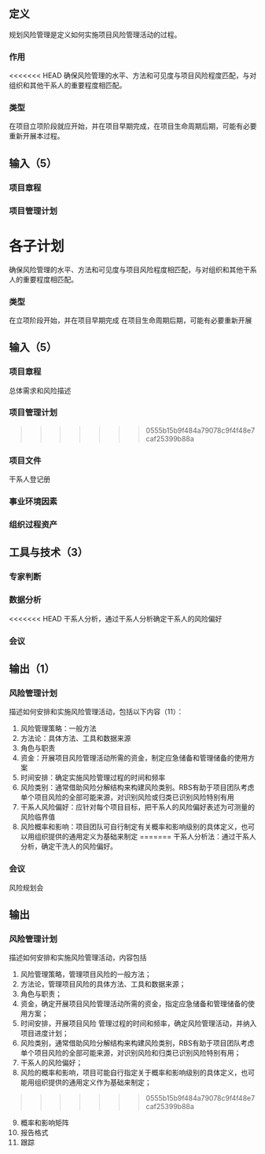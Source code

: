 ## 定义
规划风险管理是定义如何实施项目风险管理活动的过程。
### 作用
<<<<<<< HEAD
确保风险管理的水平、方法和可见度与项目风险程度匹配，与对组织和其他干系人的重要程度相匹配。
### 类型
在项目立项阶段就应开始，并在项目早期完成，在项目生命周期后期，可能有必要重新开展本过程。
## 输入（5）
### 项目章程
### 项目管理计划
各子计划
=======
确保风险管理的水平、方法和可见度与项目风险程度相匹配，与对组织和其他干系人的重要程度相匹配。
### 类型
在立项阶段开始，并在项目早期完成
在项目生命周期后期，可能有必要重新开展
## 输入（5）
### 项目章程
总体需求和风险描述
### 项目管理计划
>>>>>>> 0555b15b9f484a79078c9f4f48e7caf25399b88a
### 项目文件
干系人登记册
### 事业环境因素
### 组织过程资产
## 工具与技术（3）
### 专家判断
### 数据分析
<<<<<<< HEAD
干系人分析，通过干系人分析确定干系人的风险偏好
### 会议
## 输出（1）
### 风险管理计划
描述如何安排和实施风险管理活动，包括以下内容（11）：
1. 风险管理策略：一般方法
2. 方法论：具体方法、工具和数据来源
3. 角色与职责
4. 资金：开展项目风险管理活动所需的资金，制定应急储备和管理储备的使用方案
5. 时间安排：确定实施风险管理过程的时间和频率
6. 风险类别：通常借助风险分解结构来构建风险类别。RBS有助于项目团队考虑单个项目风险的全部可能来源，对识别风险或归类已识别风险特别有用
7. 干系人风险偏好：应针对每个项目目标，把干系人的风险偏好表述为可测量的风险临界值
8. 风险概率和影响：项目团队可自行制定有关概率和影响级别的具体定义，也可以用组织提供的通用定义为基础来制定
=======
干系人分析法：通过干系人分析，确定干洗人的风险偏好。
### 会议
风险规划会
## 输出
### 风险管理计划
描述如何安排和实施风险管理活动，内容包括
1. 风险管理策略，管理项目风险的一般方法；
2. 方法论，管理项目风险的具体方法、工具和数据来源；
3. 角色与职责；
4. 资金，确定开展项目风险管理活动所需的资金，指定应急储备和管理储备的使用方案；
5. 时间安排，开展项目风险 管理过程的时间和频率，确定风险管理活动，并纳入项目进度计划；
6. 风险类别，通常借助风险分解结构来构建风险类别，RBS有助于项目团队考虑单个项目风险的全部可能来源，对识别风险和归类已识别风险特别有用；
7. 干系人的风险偏好；
8. 风险的概率和影响，项目可能自行指定关于概率和影响级别的具体定义，也可能用组织提供的通用定义作为基础来制定；
>>>>>>> 0555b15b9f484a79078c9f4f48e7caf25399b88a
9. 概率和影响矩阵
10. 报告格式
11. 跟踪